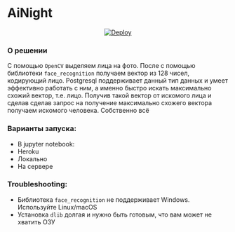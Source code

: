 # AiNight
<p align="center">
<a href="https://heroku.com/deploy?template=https://github.com/deevroman/AiNight">
  <img src="https://www.herokucdn.com/deploy/button.svg" alt="Deploy">
</a>
</p>

### О решении

С помощью `OpenCV` выделяем лица на фото. После с помощью библиотеки `face_recognition` получаем вектор из 128 чисел, кодирующий лицо. Postgresql поддерживает данный тип данных и умеет эффективно работать с ним, а именно быстро искать максимально схожий вектор, т.е. лицо. Получив такой вектор от искомого лица и сделав сделав запрос на получение максимально схожего вектора получаем искомого человека. Собственно всё

### Варианты запуска:

+ В jupyter notebook:
+ Heroku
+ Локально
+ На сервере

### Troubleshooting:

+ Библиотека `face_recognition` не поддерживает Windows. Используйте Linux/macOS 
+ Установка `dlib` долгая и нужно быть готовым, что вам может не хватить ОЗУ
